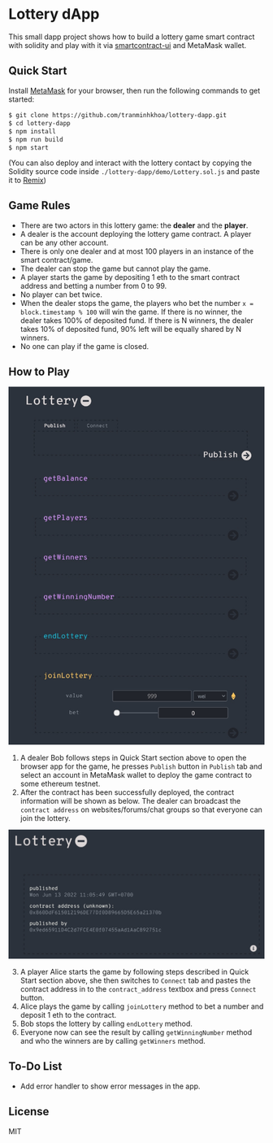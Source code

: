 # Lottery dApp

This small dapp project shows how to build a lottery game smart contract with solidity and play with it via [smartcontract-ui](https://github.com/ninabreznik/smartcontract-UI) and MetaMask wallet.


## Quick Start

Install [MetaMask](https://metamask.io/download/) for your browser, then run the following commands to get started:
```
$ git clone https://github.com/tranminhkhoa/lottery-dapp.git
$ cd lottery-dapp
$ npm install
$ npm run build
$ npm start
```

(You can also deploy and interact with the lottery contact by copying the Solidity source code inside `./lottery-dapp/demo/Lottery.sol.js` and paste it to [Remix](https://remix.ethereum.org))

## Game Rules
- There are two actors in this lottery game: the **dealer** and the **player**.
- A dealer is the account deploying the lottery game contract. A player can be any other account.
- There is only one dealer and at most 100 players in an instance of the smart contract/game.
- The dealer can stop the game but cannot play the game.
- A player starts the game by depositing 1 eth to the smart contract address and betting a number from 0 to 99.
- No player can bet twice.
- When the dealer stops the game, the players who bet the number `x = block.timestamp % 100` will win the game. If there is no winner, the dealer takes 100% of deposited fund. If there is N winners, the dealer takes 10% of deposited fund, 90% left will be equally shared by N winners.
- No one can play if the game is closed.

## How to Play

![alt text](./screenshots/gui.jpg)

1. A dealer Bob follows steps in Quick Start section above to open the browser app for the game, he presses `Publish` button in `Publish` tab and select an account in MetaMask wallet to deploy the game contract to some ethereum testnet.
2. After the contract has been successfully deployed, the contract information will be shown as below. The dealer can broadcast the `contract address` on websites/forums/chat groups so that everyone can join the lottery.

![alt text](./screenshots/info.jpg)

3. A player Alice starts the game by following steps described in Quick Start section above, she then switches to `Connect` tab and pastes the contract address in to the `contract_address` textbox and press `Connect` button.
4. Alice plays the game by calling `joinLottery` method to bet a number and deposit 1 eth to the contract.
5. Bob stops the lottery by calling `endLottery` method.
6. Everyone now can see the result by calling `getWinningNumber` method and who the winners are by calling `getWinners` method.

## To-Do List
- Add error handler to show error messages in the app.

## License

MIT

